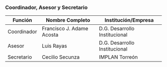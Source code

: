 
### Coordinador, Asesor y Secretario

Función     | Nombre Completo           | Institución/Empresa
------------|---------------------------|--------------------------
Coordinador | Francisco J. Adame Acosta | D.G. Desarrollo Institucional
Asesor      | Luis Rayas                | D.G. Desarrollo Institucional
Secretario  | Cecilio Secunza           | IMPLAN Torreón
